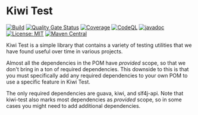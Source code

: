 # Kiwi Test
[![Build](https://github.com/kiwiproject/kiwi-test/actions/workflows/build.yml/badge.svg?branch=main)](https://github.com/kiwiproject/kiwi-test/actions/workflows/build.yml?query=branch%3Amain)
[![Quality Gate Status](https://sonarcloud.io/api/project_badges/measure?project=kiwiproject_kiwi-test&metric=alert_status)](https://sonarcloud.io/dashboard?id=kiwiproject_kiwi-test)
[![Coverage](https://sonarcloud.io/api/project_badges/measure?project=kiwiproject_kiwi-test&metric=coverage)](https://sonarcloud.io/dashboard?id=kiwiproject_kiwi-test)
[![CodeQL](https://github.com/kiwiproject/kiwi-test/actions/workflows/codeql.yml/badge.svg)](https://github.com/kiwiproject/kiwi-test/actions/workflows/codeql.yml)
[![javadoc](https://javadoc.io/badge2/org.kiwiproject/kiwi-test/javadoc.svg)](https://javadoc.io/doc/org.kiwiproject/kiwi-test)
[![License: MIT](https://img.shields.io/badge/License-MIT-blue.svg)](https://opensource.org/licenses/MIT)
[![Maven Central](https://img.shields.io/maven-central/v/org.kiwiproject/kiwi-test)](https://central.sonatype.com/artifact/org.kiwiproject/kiwi-test/)

Kiwi Test is a simple library that contains a variety of testing utilities that we have found useful over time in
various projects.

Almost all the dependencies in the POM have _provided_ scope, so that we don't bring in a ton of required dependencies.
This downside to this is that you must specifically add any required dependencies to your own POM to use a
specific feature in Kiwi Test.

The only required dependencies are guava, kiwi, and slf4j-api. Note that kiwi-test also marks most dependencies as
_provided_ scope, so in some cases you might need to add additional dependencies.  
